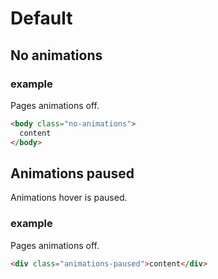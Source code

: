 # Default

## No animations

### example

Pages animations off.

```html
<body class="no-animations">
  content
</body>
```

## Animations paused

Animations hover is paused.

### example

Pages animations off.

```html
<div class="animations-paused">content</div>
```

